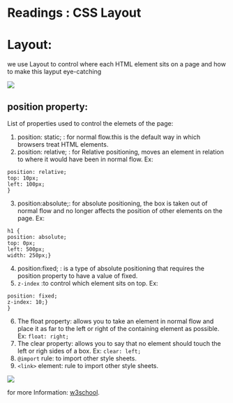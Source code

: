 # Readings : CSS Layout
# Layout:
we use Layout to control where each HTML element sits on a page and how to make this layput eye-catching

![](https://devdocs.magento.com/common/images/layouts_block_containers_defn21.png)


## position property:
List of properties used to control the elemets of the page:
1. position: static; : for normal flow.this is the default way in which browsers treat HTML elements.
2. position: relative; : for Relative positioning, moves an element in relation to where it would have been in normal flow.
Ex:
``` p.example {
position: relative;
top: 10px;
left: 100px;
}

```
3. position:absolute;: for absolute positioning, the box is taken out of normal flow and no longer affects the
position of other elements on the page.
Ex: 
```
h1 {
position: absolute;
top: 0px;
left: 500px;
width: 250px;}
```
4. position:fixed; : is a type of absolute positioning that requires the position property to have a value of fixed.
5. `z-index` :to control which element sits on top.
Ex:
``` h1 {
position: fixed;
z-index: 10;}
}
```
6. The float property: allows you to take an element in normal flow and place it as far to the left or right of the containing element as possible. 
Ex: `float: right;`
7. The clear property: allows you to say that no element should touch the left or righ sides of a box.
Ex: `clear: left;`
8. `@import` rule: to import other style sheets. 
9. `<link>` element: rule to import other style sheets. 

![](https://fiverr-res.cloudinary.com/videos/so_27.964941,t_main1,q_auto,f_auto/d3zphhlsg0xkvqphqbn7/design-a-user-centered-and-modern-ecommerce-website-design.png)

for more Information: [w3school](https://www.w3schools.com/html/html_layout.asp).